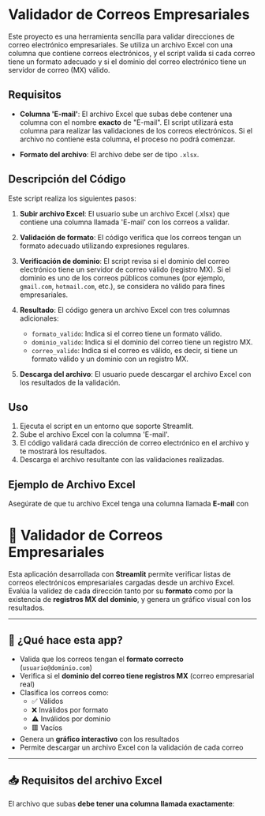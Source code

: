 # Validador de Correos Empresariales

Este proyecto es una herramienta sencilla para validar direcciones de correo electrónico empresariales. Se utiliza un archivo Excel con una columna que contiene correos electrónicos, y el script valida si cada correo tiene un formato adecuado y si el dominio del correo electrónico tiene un servidor de correo (MX) válido.

## Requisitos

- **Columna 'E-mail'**: El archivo Excel que subas debe contener una columna con el nombre **exacto** de "E-mail". El script utilizará esta columna para realizar las validaciones de los correos electrónicos. Si el archivo no contiene esta columna, el proceso no podrá comenzar.
  
- **Formato del archivo**: El archivo debe ser de tipo `.xlsx`.

## Descripción del Código

Este script realiza los siguientes pasos:

1. **Subir archivo Excel**: El usuario sube un archivo Excel (.xlsx) que contiene una columna llamada 'E-mail' con los correos a validar.
   
2. **Validación de formato**: El código verifica que los correos tengan un formato adecuado utilizando expresiones regulares.
   
3. **Verificación de dominio**: El script revisa si el dominio del correo electrónico tiene un servidor de correo válido (registro MX). Si el dominio es uno de los correos públicos comunes (por ejemplo, `gmail.com`, `hotmail.com`, etc.), se considera no válido para fines empresariales.

4. **Resultado**: El código genera un archivo Excel con tres columnas adicionales:
   - `formato_valido`: Indica si el correo tiene un formato válido.
   - `dominio_valido`: Indica si el dominio del correo tiene un registro MX.
   - `correo_valido`: Indica si el correo es válido, es decir, si tiene un formato válido y un dominio con un registro MX.

5. **Descarga del archivo**: El usuario puede descargar el archivo Excel con los resultados de la validación.

## Uso

1. Ejecuta el script en un entorno que soporte Streamlit.
2. Sube el archivo Excel con la columna 'E-mail'.
3. El código validará cada dirección de correo electrónico en el archivo y te mostrará los resultados.
4. Descarga el archivo resultante con las validaciones realizadas.

## Ejemplo de Archivo Excel

Asegúrate de que tu archivo Excel tenga una columna llamada **E-mail** con
# 📧 Validador de Correos Empresariales

Esta aplicación desarrollada con **Streamlit** permite verificar listas de correos electrónicos empresariales cargadas desde un archivo Excel. Evalúa la validez de cada dirección tanto por su **formato** como por la existencia de **registros MX del dominio**, y genera un gráfico visual con los resultados.

---

## 🚀 ¿Qué hace esta app?

- Valida que los correos tengan el **formato correcto** (`usuario@dominio.com`)
- Verifica si el **dominio del correo tiene registros MX** (correo empresarial real)
- Clasifica los correos como:
  - ✅ Válidos
  - ❌ Inválidos por formato
  - ⚠️ Inválidos por dominio
  - 🟥 Vacíos
- Genera un **gráfico interactivo** con los resultados
- Permite descargar un archivo Excel con la validación de cada correo

---

## 📥 Requisitos del archivo Excel

El archivo que subas **debe tener una columna llamada exactamente**:


